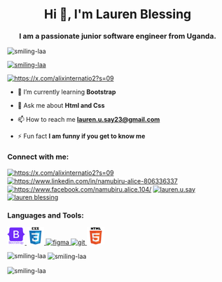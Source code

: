 <h1 align="center">Hi 👋, I'm Lauren Blessing</h1>
<h3 align="center">I am a passionate junior software engineer from Uganda.</h3>

<p align="left"> <img src="https://komarev.com/ghpvc/?username=smiling-laa&label=Profile%20views&color=0e75b6&style=flat" alt="smiling-laa" /> </p>

<p align="left"> <a href="https://github.com/ryo-ma/github-profile-trophy"><img src="https://github-profile-trophy.vercel.app/?username=smiling-laa" alt="smiling-laa" /></a> </p>

<p align="left"> <a href="https://twitter.com/https://x.com/alixinternatio2?s=09" target="blank"><img src="https://img.shields.io/twitter/follow/https://x.com/alixinternatio2?s=09?logo=twitter&style=for-the-badge" alt="https://x.com/alixinternatio2?s=09" /></a> </p>

- 🌱 I’m currently learning **Bootstrap**

- 💬 Ask me about **Html and Css**

- 📫 How to reach me **lauren.u.say23@gmail.com**

- ⚡ Fun fact **I am funny if you get to know me**

<h3 align="left">Connect with me:</h3>
<p align="left">
<a href="https://twitter.com/https://x.com/alixinternatio2?s=09" target="blank"><img align="center" src="https://raw.githubusercontent.com/rahuldkjain/github-profile-readme-generator/master/src/images/icons/Social/twitter.svg" alt="https://x.com/alixinternatio2?s=09" height="30" width="40" /></a>
<a href="https://linkedin.com/in/https://www.linkedin.com/in/namubiru-alice-806336337" target="blank"><img align="center" src="https://raw.githubusercontent.com/rahuldkjain/github-profile-readme-generator/master/src/images/icons/Social/linked-in-alt.svg" alt="https://www.linkedin.com/in/namubiru-alice-806336337" height="30" width="40" /></a>
<a href="https://fb.com/https://www.facebook.com/namubiru.alice.104/" target="blank"><img align="center" src="https://raw.githubusercontent.com/rahuldkjain/github-profile-readme-generator/master/src/images/icons/Social/facebook.svg" alt="https://www.facebook.com/namubiru.alice.104/" height="30" width="40" /></a>
<a href="https://instagram.com/lauren.u.say" target="blank"><img align="center" src="https://raw.githubusercontent.com/rahuldkjain/github-profile-readme-generator/master/src/images/icons/Social/instagram.svg" alt="lauren.u.say" height="30" width="40" /></a>
<a href="https://medium.com/lauren blessing" target="blank"><img align="center" src="https://raw.githubusercontent.com/rahuldkjain/github-profile-readme-generator/master/src/images/icons/Social/medium.svg" alt="lauren blessing" height="30" width="40" /></a>
</p>

<h3 align="left">Languages and Tools:</h3>
<p align="left"> <a href="https://getbootstrap.com" target="_blank" rel="noreferrer"> <img src="https://raw.githubusercontent.com/devicons/devicon/master/icons/bootstrap/bootstrap-plain-wordmark.svg" alt="bootstrap" width="40" height="40"/> </a> <a href="https://www.w3schools.com/css/" target="_blank" rel="noreferrer"> <img src="https://raw.githubusercontent.com/devicons/devicon/master/icons/css3/css3-original-wordmark.svg" alt="css3" width="40" height="40"/> </a> <a href="https://www.figma.com/" target="_blank" rel="noreferrer"> <img src="https://www.vectorlogo.zone/logos/figma/figma-icon.svg" alt="figma" width="40" height="40"/> </a> <a href="https://git-scm.com/" target="_blank" rel="noreferrer"> <img src="https://www.vectorlogo.zone/logos/git-scm/git-scm-icon.svg" alt="git" width="40" height="40"/> </a> <a href="https://www.w3.org/html/" target="_blank" rel="noreferrer"> <img src="https://raw.githubusercontent.com/devicons/devicon/master/icons/html5/html5-original-wordmark.svg" alt="html5" width="40" height="40"/> </a> </p>

<p><img align="left" src="https://github-readme-stats.vercel.app/api/top-langs?username=smiling-laa&show_icons=true&locale=en&layout=compact" alt="smiling-laa" /></p>

<p>&nbsp;<img align="center" src="https://github-readme-stats.vercel.app/api?username=smiling-laa&show_icons=true&locale=en" alt="smiling-laa" /></p>

<p><img align="center" src="https://github-readme-streak-stats.herokuapp.com/?user=smiling-laa&" alt="smiling-laa" /></p>
